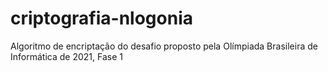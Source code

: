 # criptografia-nlogonia
Algoritmo de encriptação do desafio proposto pela Olímpiada Brasileira de Informática de 2021, Fase 1
